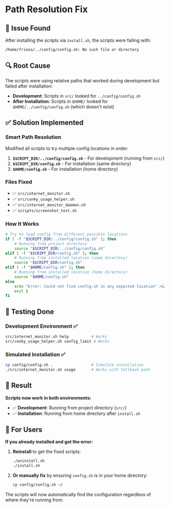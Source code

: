 # Path Resolution Fix

## 🐛 **Issue Found**

After installing the scripts via `install.sh`, the scripts were failing with:

```
/home/frieso/../config/config.sh: No such file or directory
```

## 🔍 **Root Cause**

The scripts were using relative paths that worked during development but failed after installation:

- **Development**: Scripts in `src/` looked for `../config/config.sh`
- **After Installation**: Scripts in `$HOME/` looked for `$HOME/../config/config.sh` (which doesn't exist)

## ✅ **Solution Implemented**

### **Smart Path Resolution**

Modified all scripts to try multiple config locations in order:

1. **`$SCRIPT_DIR/../config/config.sh`** - For development (running from `src/`)
2. **`$SCRIPT_DIR/config.sh`** - For installation (same directory)
3. **`$HOME/config.sh`** - For installation (home directory)

### **Files Fixed**

- ✅ `src/internet_monitor.sh`
- ✅ `src/conky_usage_helper.sh`
- ✅ `src/internet_monitor_daemon.sh`
- ✅ `scripts/screenshot_test.sh`

### **How It Works**

```bash
# Try to load config from different possible locations
if [ -f "$SCRIPT_DIR/../config/config.sh" ]; then
    # Running from project directory
    source "$SCRIPT_DIR/../config/config.sh"
elif [ -f "$SCRIPT_DIR/config.sh" ]; then
    # Running from installed location (same directory)
    source "$SCRIPT_DIR/config.sh"
elif [ -f "$HOME/config.sh" ]; then
    # Running from installed location (home directory)
    source "$HOME/config.sh"
else
    echo "Error: Could not find config.sh in any expected location" >&2
    exit 1
fi
```

## 🧪 **Testing Done**

### **Development Environment** ✅

```bash
src/internet_monitor.sh help          # Works
src/conky_usage_helper.sh config_limit # Works
```

### **Simulated Installation** ✅

```bash
cp config/config.sh .                 # Simulate installation
./src/internet_monitor.sh usage       # Works with fallback path
```

## 🎯 **Result**

**Scripts now work in both environments:**

- ✅ **Development**: Running from project directory (`src/`)
- ✅ **Installation**: Running from home directory after `install.sh`

## 📝 **For Users**

**If you already installed and got the error:**

1. **Reinstall** to get the fixed scripts:

   ```bash
   ./uninstall.sh
   ./install.sh
   ```

2. **Or manually fix** by ensuring `config.sh` is in your home directory:
   ```bash
   cp config/config.sh ~/
   ```

The scripts will now automatically find the configuration regardless of where they're running from.
